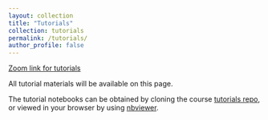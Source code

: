 ```yaml
---
layout: collection
title: "Tutorials"
collection: tutorials
permalink: /tutorials/
author_profile: false
---
```

[Zoom link for tutorials](https://technion.zoom.us/j/3881992654)


All tutorial materials will be available on this page.

The tutorial notebooks can be obtained by cloning the course [tutorials
repo](https://github.com/vistalab-technion/cs236781-tutorials), or viewed in
your browser by using
[nbviewer](https://nbviewer.jupyter.org/github/vistalab-technion/cs236781-tutorials/tree/master/).
